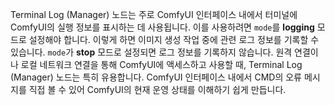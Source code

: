 Terminal Log (Manager) 노드는 주로 ComfyUI 인터페이스 내에서 터미널에 ComfyUI의 실행 정보를 표시하는 데 사용됩니다. 이를 사용하려면 `mode`를 **logging** 모드로 설정해야 합니다. 이렇게 하면 이미지 생성 작업 중에 관련 로그 정보를 기록할 수 있습니다. `mode`가 **stop** 모드로 설정되면 로그 정보를 기록하지 않습니다.
원격 연결이나 로컬 네트워크 연결을 통해 ComfyUI에 액세스하고 사용할 때, Terminal Log (Manager) 노드는 특히 유용합니다. ComfyUI 인터페이스 내에서 CMD의 오류 메시지를 직접 볼 수 있어 ComfyUI의 현재 운영 상태를 이해하기 쉽게 만듭니다.